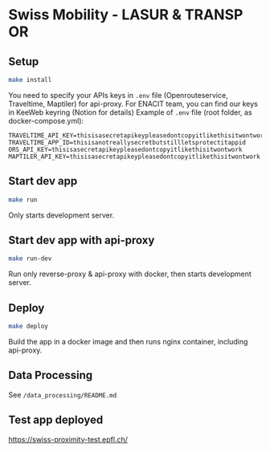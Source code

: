 # Swiss Mobility - LASUR & TRANSP OR

## Setup

```bash
make install
```

You need to specify your APIs keys in `.env` file (Openrouteservice, Traveltime, Maptiler) for api-proxy.
For ENACIT team, you can find our keys in KeeWeb keyring (Notion for details)
Example of `.env` file (root folder, as docker-compose.yml):

```
TRAVELTIME_API_KEY=thisisasecretapikeypleasedontcopyitlikethisitwontwork
TRAVELTIME_APP_ID=thisisanotreallysecretbutstillletsprotectitappid
ORS_API_KEY=thisisasecretapikeypleasedontcopyitlikethisitwontwork
MAPTILER_API_KEY=thisisasecretapikeypleasedontcopyitlikethisitwontwork
```

## Start dev app

```bash
make run
```

Only starts development server.

## Start dev app with api-proxy

```bash
make run-dev
```

Run only reverse-proxy & api-proxy with docker, then starts development server.

## Deploy

```bash
make deploy
```

Build the app in a docker image and then runs nginx container, including api-proxy.

## Data Processing

See `/data_processing/README.md`

## Test app deployed

https://swiss-proximity-test.epfl.ch/
